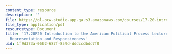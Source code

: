 ```yaml
---
content_type: resource
description: ''
file: https://ol-ocw-studio-app-qa.s3.amazonaws.com/courses/17-20-introduction-to-the-american-political-process-fall-2020/1f9d373a0662687f859ddddcccbdd7f0_MIT17_20F20_lec3.pdf
file_type: application/pdf
resourcetype: Document
title: '17.20F20 Introduction to the American Political Process Lecture Slides 3:
  Representation and Responsiveness'
uid: 1f9d373a-0662-687f-859d-dddcccbdd7f0
---
```

